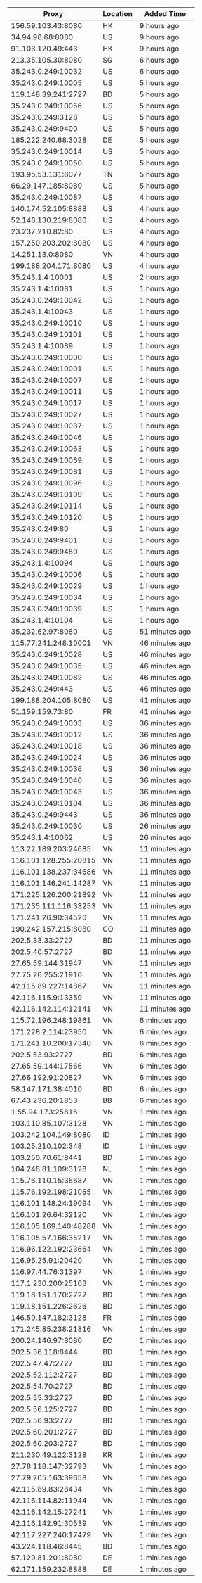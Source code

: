| Proxy | Location | Added Time |
|---------|----------|------------|
| 156.59.103.43:8080 | HK | 9 hours ago |
| 34.94.98.68:8080 | US | 9 hours ago |
| 91.103.120.49:443 | HK | 9 hours ago |
| 213.35.105.30:8080 | SG | 6 hours ago |
| 35.243.0.249:10032 | US | 6 hours ago |
| 35.243.0.249:10005 | US | 5 hours ago |
| 119.148.39.241:2727 | BD | 5 hours ago |
| 35.243.0.249:10056 | US | 5 hours ago |
| 35.243.0.249:3128 | US | 5 hours ago |
| 35.243.0.249:9400 | US | 5 hours ago |
| 185.222.240.68:3028 | DE | 5 hours ago |
| 35.243.0.249:10014 | US | 5 hours ago |
| 35.243.0.249:10050 | US | 5 hours ago |
| 193.95.53.131:8077 | TN | 5 hours ago |
| 66.29.147.185:8080 | US | 5 hours ago |
| 35.243.0.249:10087 | US | 4 hours ago |
| 140.174.52.105:8888 | US | 4 hours ago |
| 52.148.130.219:8080 | US | 4 hours ago |
| 23.237.210.82:80 | US | 4 hours ago |
| 157.250.203.202:8080 | US | 4 hours ago |
| 14.251.13.0:8080 | VN | 4 hours ago |
| 199.188.204.171:8080 | US | 4 hours ago |
| 35.243.1.4:10001 | US | 2 hours ago |
| 35.243.1.4:10081 | US | 1 hours ago |
| 35.243.0.249:10042 | US | 1 hours ago |
| 35.243.1.4:10043 | US | 1 hours ago |
| 35.243.0.249:10010 | US | 1 hours ago |
| 35.243.0.249:10101 | US | 1 hours ago |
| 35.243.1.4:10089 | US | 1 hours ago |
| 35.243.0.249:10000 | US | 1 hours ago |
| 35.243.0.249:10001 | US | 1 hours ago |
| 35.243.0.249:10007 | US | 1 hours ago |
| 35.243.0.249:10011 | US | 1 hours ago |
| 35.243.0.249:10017 | US | 1 hours ago |
| 35.243.0.249:10027 | US | 1 hours ago |
| 35.243.0.249:10037 | US | 1 hours ago |
| 35.243.0.249:10046 | US | 1 hours ago |
| 35.243.0.249:10063 | US | 1 hours ago |
| 35.243.0.249:10069 | US | 1 hours ago |
| 35.243.0.249:10081 | US | 1 hours ago |
| 35.243.0.249:10096 | US | 1 hours ago |
| 35.243.0.249:10109 | US | 1 hours ago |
| 35.243.0.249:10114 | US | 1 hours ago |
| 35.243.0.249:10120 | US | 1 hours ago |
| 35.243.0.249:80 | US | 1 hours ago |
| 35.243.0.249:9401 | US | 1 hours ago |
| 35.243.0.249:9480 | US | 1 hours ago |
| 35.243.1.4:10094 | US | 1 hours ago |
| 35.243.0.249:10006 | US | 1 hours ago |
| 35.243.0.249:10029 | US | 1 hours ago |
| 35.243.0.249:10034 | US | 1 hours ago |
| 35.243.0.249:10039 | US | 1 hours ago |
| 35.243.1.4:10104 | US | 1 hours ago |
| 35.232.62.97:8080 | US | 51 minutes ago |
| 115.77.241.248:10001 | VN | 46 minutes ago |
| 35.243.0.249:10028 | US | 46 minutes ago |
| 35.243.0.249:10035 | US | 46 minutes ago |
| 35.243.0.249:10082 | US | 46 minutes ago |
| 35.243.0.249:443 | US | 46 minutes ago |
| 199.188.204.105:8080 | US | 41 minutes ago |
| 51.159.159.73:80 | FR | 41 minutes ago |
| 35.243.0.249:10003 | US | 36 minutes ago |
| 35.243.0.249:10012 | US | 36 minutes ago |
| 35.243.0.249:10018 | US | 36 minutes ago |
| 35.243.0.249:10024 | US | 36 minutes ago |
| 35.243.0.249:10036 | US | 36 minutes ago |
| 35.243.0.249:10040 | US | 36 minutes ago |
| 35.243.0.249:10043 | US | 36 minutes ago |
| 35.243.0.249:10104 | US | 36 minutes ago |
| 35.243.0.249:9443 | US | 36 minutes ago |
| 35.243.0.249:10030 | US | 26 minutes ago |
| 35.243.1.4:10062 | US | 26 minutes ago |
| 113.22.189.203:24685 | VN | 11 minutes ago |
| 116.101.128.255:20815 | VN | 11 minutes ago |
| 116.101.138.237:34686 | VN | 11 minutes ago |
| 116.101.146.241:14287 | VN | 11 minutes ago |
| 171.225.126.200:21892 | VN | 11 minutes ago |
| 171.235.111.116:33253 | VN | 11 minutes ago |
| 171.241.26.90:34526 | VN | 11 minutes ago |
| 190.242.157.215:8080 | CO | 11 minutes ago |
| 202.5.33.33:2727 | BD | 11 minutes ago |
| 202.5.40.57:2727 | BD | 11 minutes ago |
| 27.65.59.144:31947 | VN | 11 minutes ago |
| 27.75.26.255:21916 | VN | 11 minutes ago |
| 42.115.89.227:14867 | VN | 11 minutes ago |
| 42.116.115.9:13359 | VN | 11 minutes ago |
| 42.116.142.114:12141 | VN | 11 minutes ago |
| 115.72.196.248:19861 | VN | 6 minutes ago |
| 171.228.2.114:23950 | VN | 6 minutes ago |
| 171.241.10.200:17340 | VN | 6 minutes ago |
| 202.5.53.93:2727 | BD | 6 minutes ago |
| 27.65.59.144:17566 | VN | 6 minutes ago |
| 27.66.192.91:20827 | VN | 6 minutes ago |
| 58.147.171.38:4010 | BD | 6 minutes ago |
| 67.43.236.20:1853 | BB | 6 minutes ago |
| 1.55.94.173:25816 | VN | 1 minutes ago |
| 103.110.85.107:3128 | VN | 1 minutes ago |
| 103.242.104.149:8080 | ID | 1 minutes ago |
| 103.25.210.102:348 | ID | 1 minutes ago |
| 103.250.70.61:8441 | BD | 1 minutes ago |
| 104.248.81.109:3128 | NL | 1 minutes ago |
| 115.76.110.15:36687 | VN | 1 minutes ago |
| 115.76.192.198:21065 | VN | 1 minutes ago |
| 116.101.148.24:19094 | VN | 1 minutes ago |
| 116.101.26.64:32120 | VN | 1 minutes ago |
| 116.105.169.140:48288 | VN | 1 minutes ago |
| 116.105.57.166:35217 | VN | 1 minutes ago |
| 116.96.122.192:23664 | VN | 1 minutes ago |
| 116.96.25.91:20420 | VN | 1 minutes ago |
| 116.97.44.76:31397 | VN | 1 minutes ago |
| 117.1.230.200:25163 | VN | 1 minutes ago |
| 119.18.151.170:2727 | BD | 1 minutes ago |
| 119.18.151.226:2626 | BD | 1 minutes ago |
| 146.59.147.182:3128 | FR | 1 minutes ago |
| 171.245.85.238:21816 | VN | 1 minutes ago |
| 200.24.146.97:8080 | EC | 1 minutes ago |
| 202.5.36.118:8444 | BD | 1 minutes ago |
| 202.5.47.47:2727 | BD | 1 minutes ago |
| 202.5.52.112:2727 | BD | 1 minutes ago |
| 202.5.54.70:2727 | BD | 1 minutes ago |
| 202.5.55.33:2727 | BD | 1 minutes ago |
| 202.5.56.125:2727 | BD | 1 minutes ago |
| 202.5.56.93:2727 | BD | 1 minutes ago |
| 202.5.60.201:2727 | BD | 1 minutes ago |
| 202.5.60.203:2727 | BD | 1 minutes ago |
| 211.230.49.122:3128 | KR | 1 minutes ago |
| 27.78.118.147:32793 | VN | 1 minutes ago |
| 27.79.205.163:39658 | VN | 1 minutes ago |
| 42.115.89.83:28434 | VN | 1 minutes ago |
| 42.116.114.82:11944 | VN | 1 minutes ago |
| 42.116.142.15:27241 | VN | 1 minutes ago |
| 42.116.142.91:30539 | VN | 1 minutes ago |
| 42.117.227.240:17479 | VN | 1 minutes ago |
| 43.224.118.46:8445 | BD | 1 minutes ago |
| 57.129.81.201:8080 | DE | 1 minutes ago |
| 62.171.159.232:8888 | DE | 1 minutes ago |
